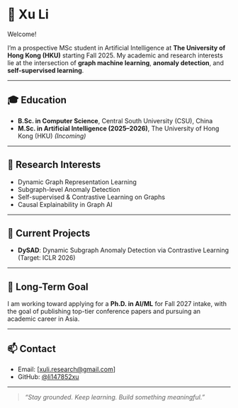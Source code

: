 # 🌸 Xu Li

Welcome!

I’m a prospective MSc student in Artificial Intelligence at **The University of Hong Kong (HKU)** starting Fall 2025. My academic and research interests lie at the intersection of **graph machine learning**, **anomaly detection**, and **self-supervised learning**.

---

## 🎓 Education

- **B.Sc. in Computer Science**, Central South University (CSU), China  
- **M.Sc. in Artificial Intelligence (2025–2026)**, The University of Hong Kong (HKU) *(Incoming)*

---

## 🔬 Research Interests

- Dynamic Graph Representation Learning  
- Subgraph-level Anomaly Detection  
- Self-supervised & Contrastive Learning on Graphs  
- Causal Explainability in Graph AI

---

## 🧠 Current Projects

- **DySAD**: Dynamic Subgraph Anomaly Detection via Contrastive Learning (Target: ICLR 2026)  

---

## 🚀 Long-Term Goal

I am working toward applying for a **Ph.D. in AI/ML** for Fall 2027 intake, with the goal of publishing top-tier conference papers and pursuing an academic career in Asia.

---

## 📫 Contact

- Email: [xuli.research@gmail.com]  
- GitHub: [@li147852xu](https://github.com/li147852xu)

---

> *“Stay grounded. Keep learning. Build something meaningful.”*

